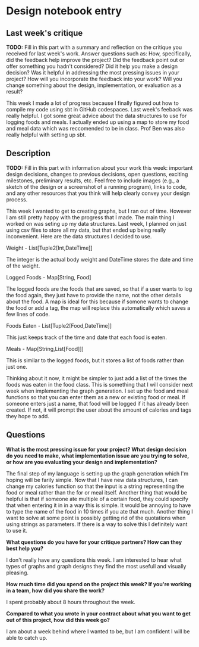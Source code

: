 # Design notebook entry

## Last week's critique

**TODO:** Fill in this part with a summary and reflection on the critique you received for
last week's work. Answer questions such as:  How, specifically, did the feedback help
improve the project? Did the feedback point out or offer something you hadn't considered?
Did it help you make a design decision? Was it helpful in addressing the most pressing
issues in your project? How will you incorporate the feedback into your work? Will you
change something about the design, implementation, or evaluation as a result?

This week I made a lot of progress because I finally figured out how to compile my code using sbt in GitHub codespaces. Last week's feeback was really helpful. I got some great advice about the data structures to use for logging foods and meals. I actually ended up using a map to store my food and meal data which was reccomended to be in class. Prof Ben was also really helpful with setting up sbt. 

## Description

**TODO:** Fill in this part with information about your work this week:
important design decisions, changes to previous decisions, open questions,
exciting milestones, preliminary results, etc. Feel free to include images
(e.g., a sketch of the design or a screenshot of a running program), links to
code, and any other resources that you think will help clearly convey your
design process.

This week I wanted to get to creating graphs, but I ran out of time. However I am still pretty happy with the progress that I made. The main thing I worked on was seting up my data structures. Last week, I planned on just using csv files to store all my data, but that ended up being really inconvenient. Here are the data structures I decided to use.

Weight - List[Tuple2[Int,DateTime]] 

The integer is the actual body weight and DateTime stores the date and time of the weight.

Logged Foods - Map[String, Food]

The logged foods are the foods that are saved, so that if a user wants to log the food again, they just have to provide the name, not the other details about the food. A map is ideal for this because if somone wants to change the food or add a tag, the map will replace this automatically which saves a few lines of code. 

Foods Eaten - List[Tuple2[Food,DateTime]]

This just keeps track of the time and date that each food is eaten. 

Meals - Map[String,List[Food]]]

This is similar to the logged foods, but it stores a list of foods rather than just one. 

Thinking about it now, it might be simpler to just add a list of the times the foods was eaten in the food class. This is something that I will consider next week when implementing the graph generation. I set up the food and meal functions so that you can enter them as a new or existing food or meal. If someone enters just a name, that food will be logged if it has already been created. If not, it will prompt the user about the amount of calories and tags they hope to add. 




## Questions

**What is the most pressing issue for your project? What design decision do
you need to make, what implementation issue are you trying to solve, or how
are you evaluating your design and implementation?**

The final step of my language is setting up the graph generation which I'm hoping will be farily simple. Now that I have new data structures, I can change my calories function so that the input is a string representing the food or meal rather than the for or meal itself. Another thing that would be helpful is that if someone ate multiple of a certain food, they could specify that when entering it in in a way this is simple. It would be annoying to have to type the name of the food in 10 times if you ate that much. Another thing I want to solve at some point is possibly getting rid of the quotations when using strings as parameters. If there is a way to solve this I definitely want to use it. 

**What questions do you have for your critique partners? How can they best help
you?**

I don't really have any questions this week. I am interested to hear what types of graphs and graph designs they find the most usefull and visually pleasing. 

**How much time did you spend on the project this week? If you're working in a
team, how did you share the work?**

I spent probably about 8 hours throughout the week. 

**Compared to what you wrote in your contract about what you want to get out of this
project, how did this week go?**

I am about a week behind where I wanted to be, but I am confident I will be able to catch up. 

